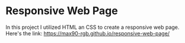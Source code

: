 # Responsive Web Page
In this project I utilized HTML an CSS to create a responsive web page. Here's the link: https://max90-rgb.github.io/responsive-web-page/